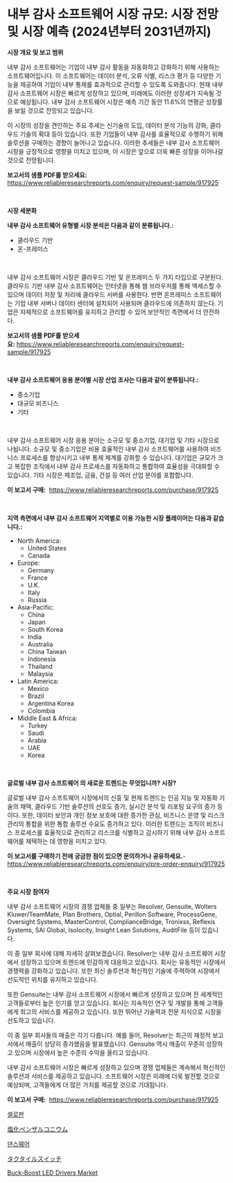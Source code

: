 <p><h1>내부 감사 소프트웨어 시장 규모: 시장 전망 및 시장 예측 (2024년부터 2031년까지)</h1></p><p><strong>시장 개요 및 보고 범위</strong></p>
<p><p>내부 감사 소프트웨어는 기업이 내부 감사 활동을 자동화하고 강화하기 위해 사용하는 소프트웨어입니다. 이 소프트웨어는 데이터 분석, 오류 식별, 리스크 평가 등 다양한 기능을 제공하여 기업이 내부 통제를 효과적으로 관리할 수 있도록 도와줍니다. 현재 내부 감사 소프트웨어 시장은 빠르게 성장하고 있으며, 미래에도 이러한 성장세가 지속될 것으로 예상됩니다. 내부 감사 소프트웨어 시장은 예측 기간 동안 11.6%의 연평균 성장률을 보일 것으로 전망되고 있습니다.</p><p>이 시장의 성장을 견인하는 주요 추세는 신기술의 도입, 데이터 분석 기능의 강화, 클라우드 기술의 확대 등이 있습니다. 또한 기업들이 내부 감사를 효율적으로 수행하기 위해 솔루션을 구매하는 경향이 늘어나고 있습니다. 이러한 추세들은 내부 감사 소프트웨어 시장을 긍정적으로 영향을 미치고 있으며, 이 시장은 앞으로 더욱 빠른 성장을 이어나갈 것으로 전망됩니다.</p></p>
<p><strong>보고서의 샘플 PDF를 받으세요:</strong> <a href="https://www.reliableresearchreports.com/enquiry/request-sample/917925">https://www.reliableresearchreports.com/enquiry/request-sample/917925</a></p>
<p>&nbsp;</p>
<p><strong>시장 세분화</strong></p>
<p><strong>내부 감사 소프트웨어 유형별 시장 분석은 다음과 같이 분류됩니다.:</strong></p>
<p><ul><li>클라우드 기반</li><li>온-프레미스</li></ul></p>
<p>&nbsp;</p>
<p><p>내부 감사 소프트웨어 시장은 클라우드 기반 및 온프레미스 두 가지 타입으로 구분된다. 클라우드 기반 내부 감사 소프트웨어는 인터넷을 통해 웹 브라우저를 통해 액세스할 수 있으며 데이터 저장 및 처리에 클라우드 서버를 사용한다. 반면 온프레미스 소프트웨어는 기업 내부 서버나 데이터 센터에 설치되어 사용되며 클라우드에 의존하지 않는다. 기업은 자체적으로 소프트웨어를 유지하고 관리할 수 있어 보안적인 측면에서 더 안전하다.</p></p>
<p><strong>보고서의 샘플 PDF를 받으세요:</strong>&nbsp;<a href="https://www.reliableresearchreports.com/enquiry/request-sample/917925">https://www.reliableresearchreports.com/enquiry/request-sample/917925</a></p>
<p>&nbsp;</p>
<p><strong> 내부 감사 소프트웨어 응용 분야별 시장 산업 조사는 다음과 같이 분류됩니다.:</strong></p>
<p><ul><li>중소기업</li><li>대규모 비즈니스</li><li>기타</li></ul></p>
<p>&nbsp;</p>
<p><p>내부 감사 소프트웨어 시장 응용 분야는 소규모 및 중소기업, 대기업 및 기타 시장으로 나뉩니다. 소규모 및 중소기업은 비용 효율적인 내부 감사 소프트웨어를 사용하여 비즈니스 프로세스를 향상시키고 내부 통제 체계를 강화할 수 있습니다. 대기업은 규모가 크고 복잡한 조직에서 내부 감사 프로세스를 자동화하고 통합하여 효율성을 극대화할 수 있습니다. 기타 시장은 제조업, 금융, 건설 등 여러 산업 분야를 포함합니다.</p></p>
<p><strong>이 보고서 구매:</strong>&nbsp; <a href="https://www.reliableresearchreports.com/purchase/917925">https://www.reliableresearchreports.com/purchase/917925</a></p>
<p>&nbsp;</p>
<p><strong>지역 측면에서 내부 감사 소프트웨어 지역별로 이용 가능한 시장 플레이어는 다음과 같습니다.:</strong></p>
<p><ul>
    <li>
        North America:
        <ul>
            <li>United States</li>
            <li>Canada</li>
        </ul>
    </li>
    <li>
        Europe:
        <ul>
            <li>Germany</li>
            <li>France</li>
            <li>U.K.</li>
            <li>Italy</li>
            <li>Russia</li>
        </ul>
    </li>
    <li>
        Asia-Pacific:
        <ul>
            <li>China</li>
            <li>Japan</li>
            <li>South Korea</li>
            <li>India</li>
            <li>Australia</li>
            <li>China Taiwan</li>
            <li>Indonesia</li>
            <li>Thailand</li>
            <li>Malaysia</li>
        </ul>
    </li>
    <li>
        Latin America:
        <ul>
            <li>Mexico</li>
            <li>Brazil</li>
            <li>Argentina Korea</li>
            <li>Colombia</li>
        </ul>
    </li>
    <li>
        Middle East & Africa:
        <ul>
            <li>Turkey</li>
            <li>Saudi</li>
            <li>Arabia</li>
            <li>UAE</li>
            <li>Korea</li>
        </ul>
    </li>
    </ul></p>
<p>&nbsp;</p>
<p><strong>글로벌 내부 감사 소프트웨어 의 새로운 트렌드는 무엇입니까? 시장?</strong></p>
<p><p>글로벌 내부 감사 소프트웨어 시장에서의 신흥 및 현재 트렌드는 인공 지능 및 자동화 기술의 채택, 클라우드 기반 솔루션의 선호도 증가, 실시간 분석 및 리포팅 요구의 증가 등이다. 또한, 데이터 보안과 개인 정보 보호에 대한 증가한 관심, 비즈니스 운영 및 리스크 관리의 통합을 위한 통합 솔루션 수요도 증가하고 있다. 이러한 트렌드는 조직이 비즈니스 프로세스를 효율적으로 관리하고 리스크를 식별하고 감시하기 위해 내부 감사 소프트웨어를 채택하는 데 영향을 미치고 있다.</p></p>
<p><strong>이 보고서를 구매하기 전에 궁금한 점이 있으면 문의하거나 공유하세요.</strong>- <a href="https://www.reliableresearchreports.com/enquiry/pre-order-enquiry/917925">https://www.reliableresearchreports.com/enquiry/pre-order-enquiry/917925</a></p>
<p>&nbsp;</p>
<p><strong>주요 시장 참여자</strong></p>
<p><p>내부 감사 소프트웨어 시장의 경쟁 업체들 중 일부는 Resolver, Gensuite, Wolters Kluwer/TeamMate, Plan Brothers, Optial, Perillon Software, ProcessGene, Oversight Systems, MasterControl, ComplianceBridge, Tronixss, Reflexis Systems, SAI Global, Isolocity, Insight Lean Solutions, AuditFile 등이 있습니다.</p><p>이 중 일부 회사에 대해 자세히 살펴보겠습니다. Resolver는 내부 감사 소프트웨어 시장에서 성장하고 있으며 트렌드에 민감하게 대응하고 있습니다. 회사는 유동적인 시장에서 경쟁력을 강화하고 있습니다. 또한 최신 솔루션과 혁신적인 기술에 주력하여 시장에서 선도적인 위치를 유지하고 있습니다.</p><p>또한 Gensuite는 내부 감사 소프트웨어 시장에서 빠르게 성장하고 있으며 전 세계적인 고객들로부터 높은 인기를 얻고 있습니다. 회사는 지속적인 연구 및 개발을 통해 고객들에게 최고의 서비스를 제공하고 있습니다. 또한 뛰어난 기술력과 전문 지식으로 시장을 선도하고 있습니다.</p><p>이 중 일부 회사들의 매출은 각기 다릅니다. 예를 들어, Resolver는 최근의 재정적 보고서에서 매출이 상당히 증가했음을 발표했습니다. Gensuite 역시 매출이 꾸준히 성장하고 있으며 시장에서 높은 수준의 수익을 올리고 있습니다.</p><p>내부 감사 소프트웨어 시장은 빠르게 성장하고 있으며 경쟁 업체들은 계속해서 혁신적인 솔루션과 서비스를 제공하고 있습니다. 소프트웨어 시장은 미래에 더욱 발전할 것으로 예상되며, 고객들에게 더 많은 가치를 제공할 것으로 기대됩니다.</p></p>
<p><strong>이 보고서 구매:</strong>&nbsp;&nbsp;<a href="https://www.reliableresearchreports.com/purchase/917925">https://www.reliableresearchreports.com/purchase/917925</a></p>
<p><p><a href="https://medium.com/@marquezpenistero05eud5zjn/%EC%85%80%EB%A1%9C%ED%8C%90-%EC%8B%9C%EC%9E%A5-%EC%A1%B0%EC%82%AC-%EB%B3%B4%EA%B3%A0%EC%84%9C-%EA%B7%B8-%EC%97%AD%EC%82%AC%EC%99%80-2024%EB%85%84%EB%B6%80%ED%84%B0-2031%EB%85%84%EA%B9%8C%EC%A7%80%EC%9D%98-%EC%98%88%EC%B8%A1-6e7745d00bb1">셀로판</a></p><p><a href="https://medium.com/@silverbeaudinsa406dp355ue/%E3%83%99%E3%83%B3%E3%82%B6%E3%83%AB%E3%82%B3%E3%83%8B%E3%82%A6%E3%83%A0%E3%82%AF%E3%83%AD%E3%83%A9%E3%82%A4%E3%83%89%E5%B8%82%E5%A0%B4%E3%81%AE%E3%82%B7%E3%82%A7%E3%82%A2%E6%8E%A8%E7%A7%BB%E3%81%A8%E5%B8%82%E5%A0%B4%E6%88%90%E9%95%B7%E3%83%88%E3%83%AC%E3%83%B3%E3%83%892024%E5%B9%B4%E3%81%8B%E3%82%892031%E5%B9%B4%E3%81%BE%E3%81%A7-f9b664c9da4d">塩化ベンザルコニウム</a></p><p><a href="https://medium.com/@marquezpenistero05eud5zjn/%EC%B6%A4%EB%B3%B5-%EC%8B%9C%EC%9E%A5-%EC%A0%90%EC%9C%A0%EC%9C%A8-%EB%B3%80%ED%99%94%EC%99%80-%EC%8B%9C%EC%9E%A5-%EC%84%B1%EC%9E%A5-%ED%8A%B8%EB%A0%8C%EB%93%9C-2024-2031%EB%85%84-52f1a3b8e026">댄스웨어</a></p><p><a href="https://medium.com/@silverbeaudinsa406dp355ue/%E3%82%BF%E3%82%AF%E3%82%BF%E3%82%A4%E3%83%AB%E3%82%B9%E3%82%A4%E3%83%83%E3%83%81%E5%B8%82%E5%A0%B4%E5%88%86%E6%9E%90-%E3%81%9D%E3%81%AEcagr-%E5%B8%82%E5%A0%B4%E3%82%BB%E3%82%B0%E3%83%A1%E3%83%B3%E3%83%86%E3%83%BC%E3%82%B7%E3%83%A7%E3%83%B3-%E3%81%8A%E3%82%88%E3%81%B3%E4%B8%96%E7%95%8C%E7%9A%84%E3%81%AA%E6%A5%AD%E7%95%8C%E6%A6%82%E8%A6%81-552528e41ef8">タクタイルスイッチ</a></p><p><a href="https://extreme-scabiosa-c81.notion.site/Buck-Boost-LED-Drivers-Market-Size-Market-Share-and-Global-Market-Analysis-Report-2024-2031-1a7b7350ea9a4793978cbccc2caab00a">Buck-Boost LED Drivers Market</a></p></p>
